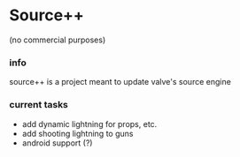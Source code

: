 # Source++
(no commercial purposes)

### info
source++ is a project meant to update valve's source engine

### current tasks
- add dynamic lightning for props, etc.
- add shooting lightning to guns
- android support (?)